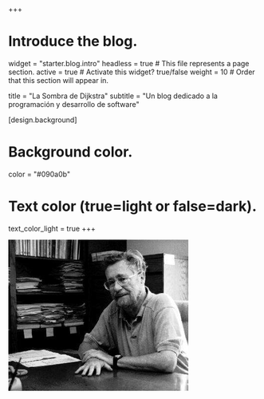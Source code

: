 +++
# Introduce the blog.
widget = "starter.blog.intro"
headless = true  # This file represents a page section.
active = true  # Activate this widget? true/false
weight = 10  # Order that this section will appear in.

title = "La Sombra de Dijkstra"
subtitle = "Un blog dedicado a la programación y desarrollo de software"

[design.background]
  # Background color.
  color = "#090a0b"

  # Text color (true=light or false=dark).
  text_color_light = true
+++

![](/assets/images/Dijkstra.jpg)